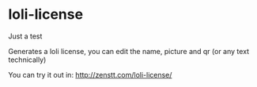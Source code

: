 # loli-license
Just a test

Generates a loli license, you can edit the name, picture and qr (or any text technically)

You can try it out in: http://zenstt.com/loli-license/
